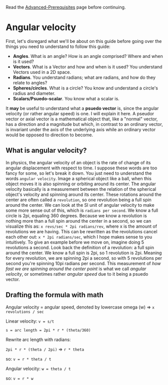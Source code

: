 Read the [Advanced-Prerequisites](Advanced-Prerequisites) page before continuing.

# Angular velocity
First, let's disregard what we'll be about on this guide before going over the things you need to understand to follow this guide:
* **Angles**. What is an angle? How is an angle comprised? Where and when is it used?
* **Vectors**. What is a Vector and how and when is it used? You understand Vectors used in a 2D space.
* **Radians**. You understand radians; what are radians, and how do they relate to angles?
* **Spheres/circles**. What is a circle? You know and understand a circle's radius and diameter.
* **Scalars/Psuedo-scalar**. You know what a scalar is.

It **may** be useful to understand what a **psuedo vector** is, since the angular velocity (or rather angular speed) is one. I will explain it here. A pseudor vector or axial vector is a mathematical object that, like a "normal" vector, has a direction and a magnitude but which, in contrast to an ordinary vector, is invariant under the axis of the underlying axis while an ordinary vector would be opposed to direction to become.

## What is angular velocity?
In physics, the angular velocity of an object is the rate of change of its angular displacement with respect to time. I suppose these words are too fancy for some, so let's break it down. You just need to understand the words `angular velocity`. Image a spherical object like a ball, when this object moves it is also spinning or orbiting around its center. The angular velocity basically is a measurement between the relation of the spherical object's velocity and spinning around its center. These rotations around the center are often called a `revolution`, so one revolution being a full spin around the center. We can look at the SI unit of angular velocity to make some more sense out of this, which is `radians per second`. We know a full circle is 2pi, equaling 360 degrees. Because we know a revolution is nothing more than a full spin around the center in a second, so we can visualize this as: `x revs/sec * 2pi radians/rev`, where x is the amount of revolutions we are having. This can be rewritten as the revolutions cancel each other out: `x * 2pi radians/sec`, which I hope makes sense to you intuitively. To give an example before we move on, imagine doing 5 revolutions a second. Look back the definition of a revolution: a full spin around the center. We know a full spin is 2pi, so 1 revolution is 2pi. Meaning for every revolution, we are spinning 2pi a second, so with 5 revolutions per second you're spinning 10pi radians per second. This measurement of _how fast we are spinning around the center point_ is what we call _angular velocity_, or sometimes rather _angular speed_ due to it being a psuedo vector.

## Drafting the formula with math
Angular velocity = angular speed, denoted by lowercase omega (w) => `x revolutions / sec`

Linear velocity: `v = s/t`

`s = arc length = 2pi * r * (theta/360)`


Rewrite arc length with radians:

`2pi * r * (theta / 2pi)` => `r * theta`

so: `v = r * theta / t`

Angular velocity: `w = theta / t`

so: `v = r * w`